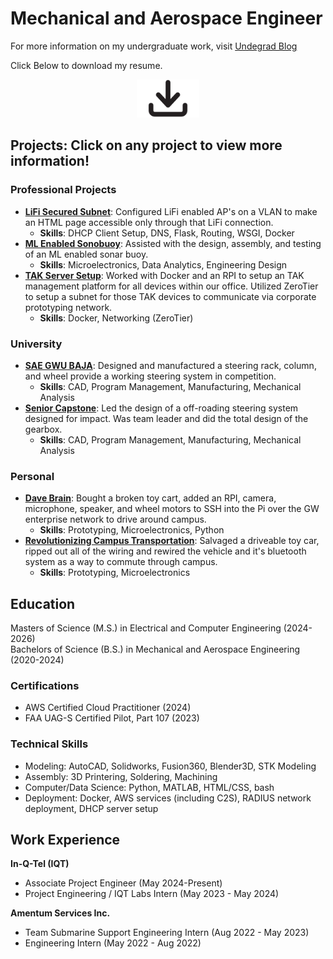 # Mechanical and Aerospace Engineer
For more information on my undergraduate work, visit [Undegrad Blog](https://blogs.gwu.edu/lsamoyan/)

<p> Click Below to download my resume. </p>

<div style="text-align: center;">
<a href="SamoyanL_Resume.pdf" download="SamoyanL_Resume.pdf">
    <img src="img/download_button.png" alt="download" style="width: 20%; text-align:center;">
</a>
</div>

## Projects: Click on any project to view more information!

### Professional Projects
 - **[LiFi Secured Subnet](/_pages/lifi_serve.md)**: Configured LiFi enabled AP's on a VLAN to make an HTML page accessible only through that LiFi connection. 
    - **Skills**: DHCP Client Setup, DNS, Flask, Routing, WSGI, Docker
- **[ML Enabled Sonobuoy](/_pages/sonobuoy.md)**: Assisted with the design, assembly, and testing of an ML enabled sonar buoy.
    - **Skills**: Microelectronics, Data Analytics, Engineering Design
 - **[TAK Server Setup](/_pages/tak_serve.md)**: Worked with Docker and an RPI to setup an TAK management platform for all devices within our office. Utilized ZeroTier to setup a subnet for those TAK devices to communicate via corporate prototyping network.
    - **Skills**: Docker, Networking (ZeroTier)

### University
 - **[SAE GWU BAJA](https://blogs.gwu.edu/lsamoyan/gwu-baja-off-roading-vehicle-adventures/)**: Designed and manufactured a steering rack, column, and wheel provide a working steering system in competition.
    - **Skills**: CAD, Program Management, Manufacturing, Mechanical Analysis
- **[Senior Capstone](https://blogs.gwu.edu/lsamoyan/senior-capstone-steering-system/)**: Led the design of a off-roading steering system designed for impact. Was team leader and did the total design of the gearbox.
    - **Skills**: CAD, Program Management, Manufacturing, Mechanical Analysis

### Personal
 - **[Dave Brain](https://blogs.gwu.edu/lsamoyan/personal-projects/)**: Bought a broken toy cart, added an RPI, camera, microphone, speaker, and wheel motors to SSH into the Pi over the GW enterprise network to drive around campus.
    - **Skills**: Prototyping, Microelectronics, Python
 - **[Revolutionizing Campus Transportation](https://blogs.gwu.edu/lsamoyan/personal-projects/)**: Salvaged a driveable toy car, ripped out all of the wiring and rewired the vehicle and it's bluetooth system as a way to commute through campus.
    - **Skills**: Prototyping, Microelectronics

## Education
Masters of Science (M.S.) in Electrical and Computer Engineering (2024-2026)  
Bachelors of Science (B.S.) in Mechanical and Aerospace Engineering (2020-2024)

### Certifications
- AWS Certified Cloud Practitioner (2024)
- FAA UAG-S Certified Pilot, Part 107 (2023)

### Technical Skills
- Modeling: AutoCAD, Solidworks, Fusion360, Blender3D, STK Modeling
- Assembly: 3D Printering, Soldering, Machining
- Computer/Data Science: Python, MATLAB, HTML/CSS, bash
- Deployment: Docker, AWS services (including C2S), RADIUS network deployment, DHCP server setup

## Work Experience
**In-Q-Tel (IQT)**
 - Associate Project Engineer (May 2024-Present)
 - Project Engineering / IQT Labs Intern (May 2023 - May 2024)

 **Amentum Services Inc.**
 - Team Submarine Support Engineering Intern (Aug 2022 - May 2023)
 - Engineering Intern (May 2022 - Aug 2022)


